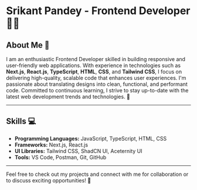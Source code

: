 # Srikant Pandey - Frontend Developer 👨‍💻



## About Me 🤔

I am an enthusiastic Frontend Developer skilled in building responsive and user-friendly web applications. With experience in technologies such as **Next.js**, **React.js**, **TypeScript**, **HTML**, **CSS**, and **Tailwind CSS**, I focus on delivering high-quality, scalable code that enhances user experiences. I'm passionate about translating designs into clean, functional, and performant code. Committed to continuous learning, I strive to stay up-to-date with the latest web development trends and technologies. 🚀

---

## Skills 💻

- **Programming Languages:** JavaScript, TypeScript, HTML, CSS
- **Frameworks:** Next.js, React.js
- **UI Libraries:** Tailwind CSS, ShadCN UI, Aceternity UI
- **Tools:** VS Code, Postman, Git, GitHub

---

Feel free to check out my projects and connect with me for collaboration or to discuss exciting opportunities! 🤝
